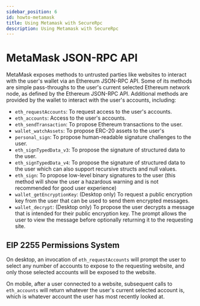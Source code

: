```yaml
---
sidebar_position: 6
id: howto-metamask
title: Using Metamask with SecureRpc
description: Using Metamask with SecureRpc
---
```


# MetaMask JSON-RPC API

MetaMask exposes methods to untrusted parties like websites to interact
with the user's wallet via an Ethereum JSON-RPC API. Some of its methods
are simple pass-throughs to the user's current selected Ethereum network
node, as defined by the Ethereum JSON-RPC API. Additional methods are
provided by the wallet to interact with the user's accounts, including:

-   `eth_requestAccounts`: To request access to the user's accounts.
-   `eth_accounts`: Access to the user's accounts.
-   `eth_sendTransaction`: To propose Ethereum transactions to the user.
-   `wallet_watchAssets`: To propose ERC-20 assets to the user's
-   `personal_sign`: To propose human-readable signature challenges to
    the user.
-   `eth_signTypedData_v3`: To propose the signature of structured data
    to the user.
-   `eth_signTypedData_v4`: To propose the signature of structured data
    to the user which can also support recursive structs and null
    values.
-   `eth_sign`: To propose low-level binary signatures to the user (this
    method will show the user a hazardous warning and is not recommended
    for good user experience)
-   `wallet_getEncryptionKey`: (Desktop only) To request a public
    encryption key from the user that can be used to send them encrypted
    messages.
-   `wallet_decrypt`: (Desktop only) To propose the user decrypts a
    message that is intended for their public encryption key. The prompt
    allows the user to view the message before optionally returning it
    to the requesting site.

## EIP 2255 Permissions System

On desktop, an invocation of `eth_requestAccounts` will prompt the user
to select any number of accounts to expose to the requesting website,
and only those selected accounts will be exposed to the website.

On mobile, after a user connected to a website, subsequent calls to
`eth_accounts` will return whatever the user's current selected account
is, which is whatever account the user has most recently looked at.
